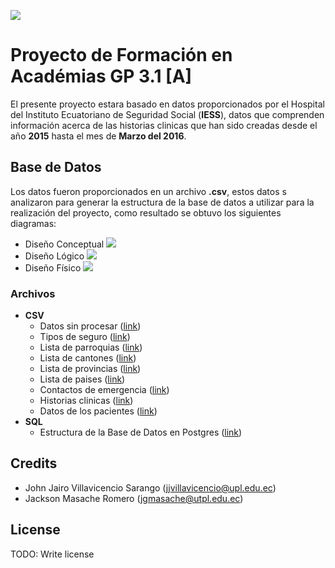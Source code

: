 ![](http://actualidad.titulate.com/wp-content/uploads/UTPL-INSTITUCIONAL-1-color.png)
# Proyecto de Formación en Académias GP 3.1 [A]
El presente proyecto estara basado en datos proporcionados por el Hospital del Instituto Ecuatoriano de Seguridad Social (**IESS**), datos que comprenden información acerca de las historias clinicas que han sido creadas desde el año **2015** hasta el mes de **Marzo del 2016**.
## Base de Datos 
Los datos fueron proporcionados en un archivo **.csv**, estos datos s analizaron para generar la estructura de la base de datos a utilizar para la realización del proyecto, como resultado se obtuvo los siguientes diagramas:
- Diseño Conceptual
![](http://i.imgur.com/Z3NHLFC.png?1)
- Diseño Lógico
![](http://i.imgur.com/6gA8g7n.png?1)
- Diseño Físico 
![](http://i.imgur.com/R3ACnS3.png?1)

### Archivos
- **CSV**
	- Datos sin procesar ([link](http://))
	- Tipos de seguro ([link](http://))
	- Lista de parroquias ([link](http://))
	- Lista de cantones ([link](http://))
	- Lista de provincias ([link](http://))
	- Lista de paises ([link](http://))
	- Contactos de emergencia ([link](http://))
	- Historias clinicas ([link](http://))
	- Datos de los pacientes ([link](http://))
- **SQL**
	- Estructura de la Base de Datos en Postgres ([link](http://))

## Credits
- John Jairo Villavicencio Sarango (jjvillavicencio@upl.edu.ec)
- Jackson Masache Romero (jgmasache@utpl.edu.ec)

## License
TODO: Write license